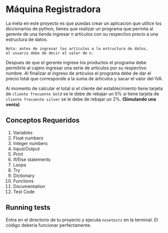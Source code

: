 # Máquina Registradora

La meta en este proyecto es que puedas crear un aplicacion que utilice los diccionarios de python, tienes que realizar un programa que permita al gerente de una tienda ingresar n artículos con su respectivo precio a una estructura de datos. 

```
Nota: antes de ingresar los artículos a la estructura de datos, 
el usuario debe de decir el valor de n.
```

Despues de que el gerente ingrese los productos el programa debe permitirle al cajero ingresar una serie de artículos por su respectivo nombre. Al finalizar el ingreso de artículos el programa debe de dar el precio total que corresponde a la suma de artículos y sacar el valor del IVA. 

Al momento de calcular el total si el cliente del establecimiento tiene tarjeta de `cliente frecuente Gold` se le debe de rebajar un 5% si tiene tarjeta de `cliente frecuente silver` se le debe de rebajar un 2%. **(Simulando una venta)**


## Conceptos Requeridos

1.  Variables
2.  Float numbers
3.  Integer numbers
4.  Input/Output
5.  Print
6.  If/Else statements
7.  Loops 
8.  Try
9.  Dictionary
10. Functions
11. Documentation
12. Test Code



## Running tests
Entra en el directorio de tu proyecto y ejecuta `nosetests` en la terminal. El código debería funcionar perfectamente.
